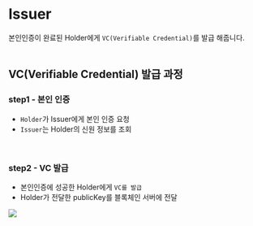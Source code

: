# Issuer
본인인증이 완료된 Holder에게 `VC(Verifiable Credential)`를 발급 해줍니다.
<br/>
<br/>
## VC(Verifiable Credential) 발급 과정
### step1 - 본인 인증
- `Holder`가 Issuer에게 본인 인증 요청
- `Issuer`는 Holder의 신원 정보를 조회
<br/>

### step2 - VC 발급
- 본인인증에 성공한 Holder에게 `VC를 발급`
- Holder가 전달한 publicKey를 블록체인 서버에 전달

![](https://user-images.githubusercontent.com/83829352/265966855-2a92728a-cc09-403b-80e0-9ac5c74a335d.png)
